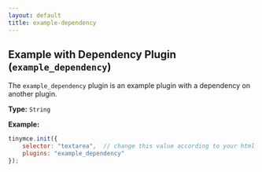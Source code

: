 ```yaml
---
layout: default
title: example-dependency
---
```


## Example with Dependency Plugin (`example_dependency`)

The `example_dependency` plugin is an example plugin with a dependency on another plugin.

**Type:** `String`

**Example:**

```js
tinymce.init({
    selector: "textarea",  // change this value according to your html
    plugins: "example_dependency"
});
```